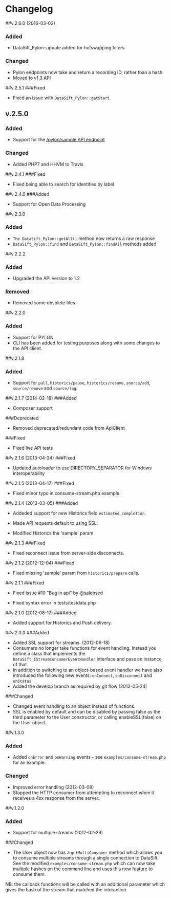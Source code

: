 Changelog
=========================

##v.2.6.0 (2016-03-02)
### Added
* DataSift_Pylon::update added for hotswapping filters

### Changed
* Pylon endpoints now take and return a recording ID, rather than a hash
* Moved to v1.3 API

##v.2.5.1
###Fixed
* Fixed an issue with ```DataSift_Pylon::getStart```.

## v.2.5.0
### Added
* Support for the [/pylon/sample API endpoint](http://dev.datasift.com/pylon/docs/api/pylon-api-endpoints/pylonsample)

### Changed
* Added PHP7 and HHVM to Travis

##v.2.4.1
###Fixed
* Fixed being able to search for identities by label

##v.2.4.0
###Added
* Support for Open Data Processing

##v.2.3.0
### Added
* ```The DataSift_Pylon::getAll()``` method now returns a raw response
* ```DataSift_Pylon::find``` and ```DataSift_Pylon::findAll``` methods added

##v.2.2.2
### Added
* Upgraded the API version to 1.2

### Removed
* Removed some obsolete files.

##v.2.2.0
### Added
* Support for PYLON
* CLI has been added for testing purposes along with some changes to the API client.

##v.2.1.8
### Added
* Support for ```pull```, ```historics/pause```, ```historics/resume```, ```source/add```, ```source/remove``` and ```source/log```.

##v.2.1.7 (2014-02-18)
###Added
* Composer support

###Deprecated
* Removed deprecated/redundant code from ApiClient

###Fixed
* Fixed live API tests

##v.2.1.6 (2013-04-24)
###Fixed
* Updated autoloader to use DIRECTORY_SEPARATOR for Windows interoperability

##v.2.1.5 (2013-04-17)
###Fixed
* Fixed minor typo in consume-stream.php example.

##v.2.1.4 (2013-03-05)
###Added
* Addeded support for new Historics field ```estimated_completion```.

* Made API requests default to using SSL.

* Modified Historics the 'sample' param.

##v.2.1.3
###Fixed
* Fixed reconnect issue from server-side disconnects.

##v.2.1.2 (2012-12-04)
###Fixed
* Fixed missing 'sample' param from ```historics/prepare``` calls.

##v.2.1.1
###Fixed
* Fixed issue #10 "Bug in api" by @salehsed

* Fixed syntax error in tests/testdata.php

##v.2.1.0 (2012-08-17)
###Added
* Added support for Historics and Push delivery.

##v.2.0.0
###Added
* Added SSL support for streams. (2012-06-18)
* Consumers no longer take functions for event handling. Instead you define a class that implements the ```DataSift_IStreamConsumerEventHandler``` interface and pass an instance of that.
* In addition to switching to an object-based event handler we have also introduced the following new events: ```onConnect```, ```onDisconnect``` and ```onStatus```.
* Added the develop branch as required by git flow (2012-05-24)

###Changed
* Changed event handling to an object instead of functions.
* SSL is enabled by default and can be disabled by passing false as the third parameter to the User constructor, or calling enableSSL(false) on the User object.

##v.1.3.0
### Added
* Added ```onError``` and ```onWarning``` events - see ```examples/consume-stream.php``` for an example.

### Changed
* Improved error handling (2012-03-08)
* Stopped the HTTP consumer from attempting to reconnect when it receives a 4xx response from the server.

##v.1.2.0
### Added
* Support for multiple streams (2012-02-29)

###Changed
* The User object now has a ```getMultiConsumer``` method which allows you to consume multiple streams through a single connection to DataSift. See the modified ```examples/consume-stream.php``` which can now take multiple hashes on the command line and uses this new feature to consume them.

NB: the callback functions will be called with an additional parameter which gives the hash of the stream that matched the interaction.
